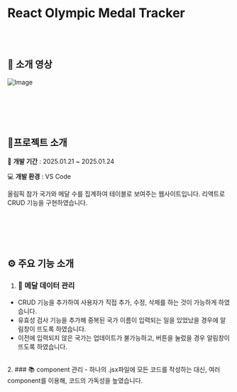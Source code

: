 # React Olympic Medal Tracker
<br/><br/>


## 🎥 소개 영상
![Image](https://github.com/user-attachments/assets/c5f4b67b-69d3-4c58-b0da-e6b06bfdf54d)

<br/><br/><br/><br/>


## 🧾프로젝트 소개
📅 **개발 기간** : 2025.01.21 ~ 2025.01.24


💻 **개발 환경** : VS Code

올림픽 참가 국가와 메달 수를 집계하여 테이블로 보여주는 웹사이트입니다.
리액트로 CRUD 기능을 구현하였습니다.

<br/><br/><br/><br/>


## ⚙ 주요 기능 소개
1. ### 🏅 메달 데이터 관리
  - CRUD 기능을 추가하여 사용자가 직접 추가, 수정, 삭제를 하는 것이 가능하게 하였습니다.
  - 유효성 검사 기능을 추가해 중복된 국가 이름이 입력되는 일을 있었났을 경우에 알림창이 뜨도록 하였습니다.
  - 이전에 입력되지 않은 국가는 업데이트가 불가능하고, 버튼을 눌렀을 경우 알림창이 뜨도록 하였습니다.
<br/>
2. ### 📚 component 관리
  - 하나의 .jsx파일에 모든 코드를 작성하는 대신, 여러 component를 이용해, 코드의 가독성을 높였습니다. 

<br/><br/>







